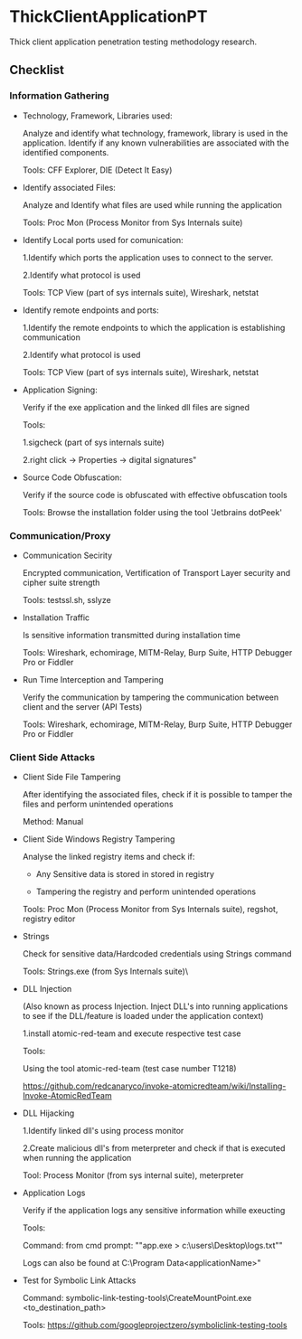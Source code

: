 # ThickClientApplicationPT
Thick client application penetration testing methodology research.

## Checklist

### Information Gathering

* Technology, Framework, Libraries used:

    Analyze and identify what technology, framework, library is used in the application. Identify if any known vulnerabilities are associated with the identified components.

  Tools: CFF Explorer, DIE (Detect It Easy)

* Identify associated Files:

  Analyze and Identify what files are used while running the application
  
  Tools: Proc Mon (Process Monitor from Sys Internals suite)
  
* Identify Local ports used for comunication:

  1.Identify which ports the application uses to connect to the server.
  
  2.Identify what protocol is used

  Tools: TCP View (part of sys internals suite), Wireshark, netstat


* Identify remote endpoints and ports:

  1.Identify the remote endpoints to which the application is establishing communication
  
  2.Identify what protocol is used

  Tools: TCP View (part of sys internals suite), Wireshark, netstat

* Application Signing:

  Verify if the exe application and the linked dll files are signed

  Tools:
  
  1.sigcheck (part of sys internals suite)
  
  2.right click -> Properties -> digital signatures"

* Source Code Obfuscation:

  Verify if the source code is obfuscated with effective obfuscation tools

  Tools:
  Browse the installation folder using the tool 'Jetbrains dotPeek'
  
### Communication/Proxy

* Communication Secirity

    Encrypted communication, Vertification of Transport Layer security and cipher suite strength
    
    Tools: testssl.sh, sslyze

* Installation Traffic

    Is sensitive information transmitted during installation time
    
    Tools: Wireshark, echomirage, MITM-Relay, Burp Suite, HTTP Debugger Pro or Fiddler

* Run Time Interception and Tampering

    Verify the communication by tampering the communication between client and the server (API Tests)
    
    Tools: Wireshark, echomirage, MITM-Relay, Burp Suite, HTTP Debugger Pro or Fiddler
    
### Client Side Attacks

* Client Side File Tampering

	After identifying the associated files, check if it is possible to tamper the files and perform unintended operations

	Method: Manual

* Client Side Windows Registry Tampering

	Analyse the linked registry items and check if:

    * Any Sensitive data is stored in stored in registry

    * Tampering the registry and perform unintended operations

	Tools: Proc Mon (Process Monitor from Sys Internals suite), regshot, registry editor

* Strings

	Check for sensitive data/Hardcoded credentials using Strings command

	Tools: Strings.exe (from Sys Internals suite)\

* DLL Injection

	(Also known as process Injection. Inject DLL's into running applications to see if the DLL/feature is loaded under the application context)

	1.install atomic-red-team and execute respective test case

	Tools:

	Using the tool atomic-red-team (test case number T1218)

	https://github.com/redcanaryco/invoke-atomicredteam/wiki/Installing-Invoke-AtomicRedTeam

* DLL Hijacking

	1.Identify linked dll's using process monitor

	2.Create malicious dll's from meterpreter and check if that is executed when running the application

	Tool: Process Monitor (from sys internal suite), meterpreter

* Application Logs

	Verify if the application logs any sensitive information whille exeucting

	Tools:

	Command: from cmd prompt: ""app.exe > c:\users\Desktop\logs.txt""

	Logs can also be found at C:\Program Data\<applicationName>\"

* Test for Symbolic Link Attacks

	Command: symbolic-link-testing-tools\CreateMountPoint.exe <sourcepath> <to_destination_path>

	Tools: https://github.com/googleprojectzero/symboliclink-testing-tools
